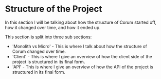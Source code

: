 # Structure of the Project

In this section I will be talking about how the structure of Corum started off,
how it changed over time, and how it ended up.

This section is split into three sub sections:

* 'Monolith vs Micro' - This is where I talk about how the structure of Corum
  changed over time.
* 'Client' - This is where I give an overview of how the client side of the
  project is structured in its final form.
* 'API' - This is where I give an overview of how the API of the project is
  structured in its final form.
